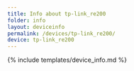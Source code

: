 ```yaml
---
title: Info about tp-link_re200
folder: info
layout: deviceinfo
permalink: /devices/tp-link_re200/
device: tp-link_re200
---
```

{% include templates/device_info.md %}
